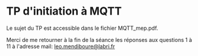 # TP d'initiation à MQTT

Le sujet du TP est accessible dans le fichier MQTT_mep.pdf.

Merci de me retourner à la fin de la séance les réponses aux questions 1 à 11 à l'adresse mail: leo.mendiboure@labri.fr
